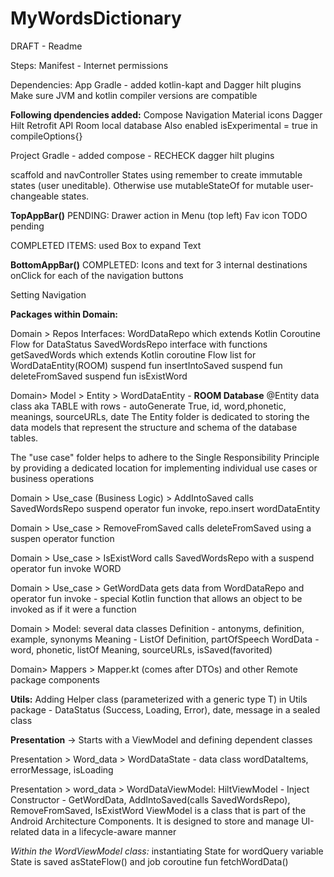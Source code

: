 # MyWordsDictionary
DRAFT - Readme

Steps: Manifest - Internet permissions

Dependencies: App Gradle - added kotlin-kapt and Dagger hilt plugins
Make sure JVM and kotlin compiler versions are compatible

**Following dpendencies added:**
Compose Navigation
Material icons
Dagger Hilt
Retrofit API
Room local database
Also enabled  isExperimental = true in   compileOptions{}

Project Gradle - added compose - RECHECK
dagger hilt plugins

scaffold and navController States
using remember to create immutable states (user uneditable). Otherwise use mutableStateOf for mutable user-changeable states.

**TopAppBar()**
PENDING:
Drawer action in Menu (top left)
Fav icon TODO pending

COMPLETED ITEMS:
used Box to expand Text

**BottomAppBar()**
COMPLETED:
Icons and text for 3 internal destinations
onClick for each of the navigation buttons

Setting Navigation




**Packages within Domain:**



Domain > Repos Interfaces:
WordDataRepo which extends Kotlin Coroutine Flow for DataStatus
SavedWordsRepo interface with functions
getSavedWords which extends Kotlin coroutine Flow list for WordDataEntity(ROOM)
suspend fun insertIntoSaved
suspend fun deleteFromSaved
suspend fun isExistWord


Domain> Model > Entity > WordDataEntity - **ROOM Database**
@Entity
data class aka TABLE with rows - autoGenerate True, id, word,phonetic, meanings, sourceURLs, date
The Entity folder is dedicated to storing the data models that represent the structure and schema of the database tables. 

The "use case" folder helps to adhere to the Single Responsibility Principle by providing a dedicated location for implementing individual use cases or business operations

Domain > Use_case (Business Logic) > AddIntoSaved
calls SavedWordsRepo
suspend operator fun invoke, repo.insert wordDataEntity


Domain > Use_case > RemoveFromSaved
calls deleteFromSaved using a suspen operator function


Domain > Use_case > IsExistWord
calls SavedWordsRepo with a suspend operator fun invoke WORD

Domain > Use_case > GetWordData
gets data from WordDataRepo
and operator fun invoke - special Kotlin function that allows an object to be invoked as if it were a function



Domain > Model: several data classes
Definition - antonyms, definition, example, synonyms
Meaning - ListOf Definition, partOfSpeech
WordData - word, phonetic, listOf Meaning, sourceURLs, isSaved(favorited)


Domain> Mappers > Mapper.kt  (comes after DTOs) and other Remote package components

**Utils:**
Adding Helper class (parameterized with a generic type T) in Utils package - DataStatus (Success, Loading, Error), date, message in a sealed class


**Presentation** -> Starts with a ViewModel and defining dependent classes

Presentation > Word_data > WordDataState - data class wordDataItems, errorMessage, isLoading

Presentation > word_data > WordDataViewModel:
HiltViewModel - Inject Constructor - GetWordData, AddIntoSaved(calls SavedWordsRepo), RemoveFromSaved, IsExistWord
ViewModel is a class that is part of the Android Architecture Components. It is designed to store and manage UI-related data in a lifecycle-aware manner

_Within the WordViewModel class:_
instantiating State for wordQuery variable
State is saved asStateFlow()
and job coroutine
fun fetchWordData()








